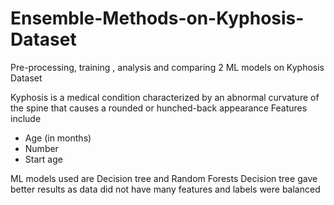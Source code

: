 # Ensemble-Methods-on-Kyphosis-Dataset
Pre-processing, training , analysis and comparing 2 ML models on Kyphosis Dataset

Kyphosis is a medical condition characterized by an abnormal curvature of the spine that causes a rounded or hunched-back appearance
Features include

- Age (in months)
- Number
- Start age

ML models used are Decision tree and Random Forests
Decision tree gave better results as data did not have many features and labels were balanced
